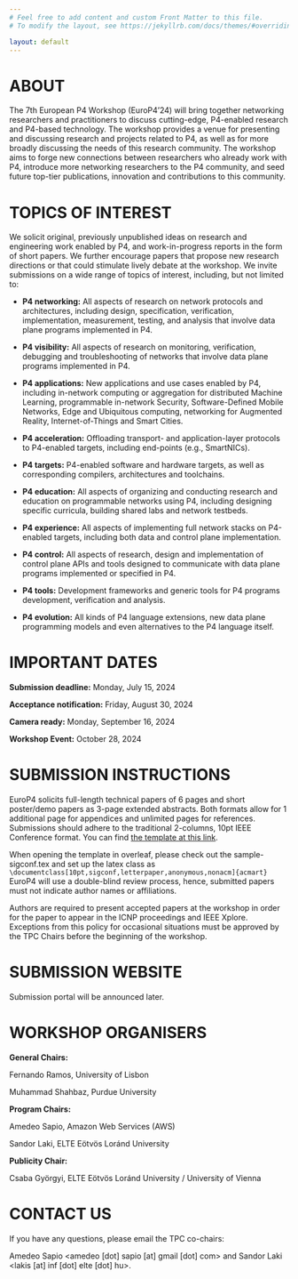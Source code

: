 ```yaml
---
# Feel free to add content and custom Front Matter to this file.
# To modify the layout, see https://jekyllrb.com/docs/themes/#overriding-theme-defaults

layout: default
---
```


# ABOUT
<a id="about"></a>

The 7th European P4 Workshop (EuroP4’24) will bring together networking researchers and practitioners to discuss cutting-edge, P4-enabled research and P4-based technology. The workshop provides a venue for presenting and discussing research and projects related to P4, as well as for more broadly discussing the needs of this research community. The workshop aims to forge new connections between researchers who already work with P4, introduce more networking researchers to the P4 community, and seed future top-tier publications, innovation and contributions to this community.


# TOPICS OF INTEREST
<a id="toi"></a>

We solicit original, previously unpublished ideas on research and engineering work enabled by P4, and work-in-progress reports in the form of short papers. We further encourage papers that propose new research directions or that could stimulate lively debate at the workshop. We invite submissions on a wide range of topics of interest, including, but not limited to:

- **P4 networking:** All aspects of research on network protocols and architectures, including design, specification, verification, implementation, measurement, testing, and analysis that involve data plane programs implemented in P4.

- **P4 visibility:** All aspects of research on monitoring, verification, debugging and troubleshooting of networks that involve data plane programs implemented in P4.

- **P4 applications:** New applications and use cases enabled by P4, including in-network computing or aggregation for distributed Machine Learning, programmable in-network Security, Software-Defined Mobile Networks, Edge and Ubiquitous computing, networking for Augmented Reality, Internet-of-Things and Smart Cities.

- **P4 acceleration:** Offloading transport- and application-layer protocols to P4-enabled targets, including end-points (e.g., SmartNICs).

- **P4 targets:** P4-enabled software and hardware targets, as well as corresponding compilers, architectures and toolchains.

- **P4 education:** All aspects of organizing and conducting research and education on programmable networks using P4, including designing specific curricula, building shared labs and network testbeds.

- **P4 experience:** All aspects of implementing full network stacks on P4-enabled targets, including both data and control plane implementation.

- **P4 control:** All aspects of research, design and implementation of control plane APIs and tools designed to communicate with data plane programs implemented or specified in P4.

- **P4 tools:** Development frameworks and generic tools for P4 programs development, verification and analysis.

- **P4 evolution:** All kinds of P4 language extensions, new data plane programming models and even alternatives to the P4 language itself.

# IMPORTANT DATES
<a id="dates"></a>

**Submission deadline:** Monday, July 15, 2024

**Acceptance notification:** Friday, August 30, 2024

**Camera ready:** Monday, September 16, 2024

**Workshop Event:** October 28, 2024

# SUBMISSION INSTRUCTIONS
<a id="instructions"></a>

EuroP4 solicits full-length technical papers of 6 pages and short poster/demo papers as 3-page extended abstracts. Both formats allow for 1 additional page for appendices and unlimited pages for references. Submissions should adhere to the traditional 2-columns, 10pt IEEE Conference format. You can find [the template at this link](https://www.ieee.org/conferences/publishing/templates.html). 

When opening the template in overleaf, please check out the sample-sigconf.tex and set up the latex class as `\documentclass[10pt,sigconf,letterpaper,anonymous,nonacm]{acmart}`
EuroP4 will use a double-blind review process, hence, submitted papers must not indicate author names or affiliations.

Authors are required to present accepted papers at the workshop in order for the paper to appear in the ICNP proceedings and IEEE Xplore. Exceptions from this policy for occasional situations must be approved by the TPC Chairs before the beginning of the workshop.

# SUBMISSION WEBSITE
<a id="submission"></a>

Submission portal will be announced later.

# WORKSHOP ORGANISERS
<a id="organisers"></a>

**General Chairs:**

Fernando Ramos, University of Lisbon

Muhammad Shahbaz, Purdue University

**Program Chairs:**

Amedeo Sapio, Amazon Web Services (AWS)

Sandor Laki, ELTE Eötvös Loránd University

**Publicity Chair:**

Csaba Györgyi, ELTE Eötvös Loránd University / University of Vienna

# CONTACT US
<a id="contact"></a>

If you have any questions, please email the TPC co-chairs:

Amedeo Sapio <amedeo [dot] sapio [at] gmail [dot] com> and Sandor Laki <lakis [at] inf [dot] elte [dot] hu>.
